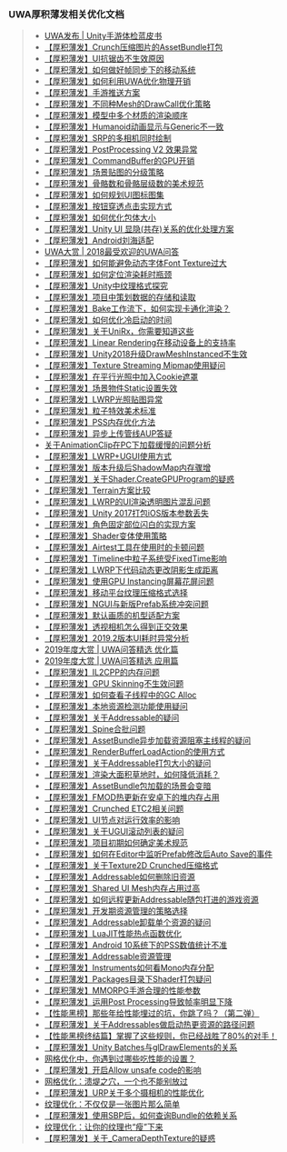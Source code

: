 ### UWA厚积薄发相关优化文档  

>* [UWA发布 | Unity手游体检蓝皮书](https://mp.weixin.qq.com/s/Dl3o_YAQ_B3tqwSV4y1hBg)  
>* [【厚积薄发】Crunch压缩图片的AssetBundle打包](https://mp.weixin.qq.com/s?__biz=MzI3MzA2MzE5Nw==&mid=2668911978&idx=1&sn=ea9eaba3a198807986786005937f2806&chksm=f1c9f118c6be780e9f1d25f2f9bfb1a6c55a1e68564de46fdc721df3939adafd30eb4ac1e58b&mpshare=1&scene=23&srcid=1022rBoTChHwxBmAkf9SNKgv#rd)  
>* [【厚积薄发】UI抗锯齿不生效原因](https://mp.weixin.qq.com/s/BiRzNBAk4kxh2LDsWwEvRg)  
>* [【厚积薄发】如何做好帧同步下的移动系统](https://mp.weixin.qq.com/s/g2sFzwlgZCamLGGkKTCOCg)  
>* [【厚积薄发】如何利用UWA优化物理开销](https://mp.weixin.qq.com/s/FhCNHzA0PBcFKwXitqiivw)  
>* [【厚积薄发】手游推送方案](https://mp.weixin.qq.com/s/FIZ-NpQJ_VsZoke8bu0q5w)  
>* [【厚积薄发】不同种Mesh的DrawCall优化策略](https://mp.weixin.qq.com/s/TjUURJYyJoX6dY_-ZSmaSQ)  
>* [【厚积薄发】模型中多个材质的渲染顺序](https://mp.weixin.qq.com/s/JmfynrZxD4ZnPrT8QrF0GA)  
>* [【厚积薄发】Humanoid动画显示与Generic不一致](https://mp.weixin.qq.com/s/5wCV_52MNzmODA0LtLv2Jw)  
>* [【厚积薄发】SRP的多相机同时绘制](https://mp.weixin.qq.com/s/q_9qkNr_0TNxD4dhIYrsqQ)  
>* [【厚积薄发】PostProcessing V2 效果异常](https://mp.weixin.qq.com/s/U0gTNTbCKpsbHOEOpTIeTQ)  
>* [【厚积薄发】CommandBuffer的GPU开销](https://mp.weixin.qq.com/s/I2LdA5wjTJpyMSY41ZlLmg)  
>* [【厚积薄发】场景贴图的分级策略](https://mp.weixin.qq.com/s/rM9UCmLK3Auev8pammsRYQ)  
>* [【厚积薄发】骨骼数和骨骼层级数的美术规范](https://mp.weixin.qq.com/s/24UzAXsRrElS14OyU6v7mA)  
>* [【厚积薄发】如何规划UI图标图集](https://mp.weixin.qq.com/s/UVgQ0doxbAQRBPSIC9Q-WA)  
>* [【厚积薄发】按钮穿透点击实现方式](https://mp.weixin.qq.com/s/q8GHlPEzGeYmwrfb0A5mUA)  
>* [【厚积薄发】如何优化包体大小](https://mp.weixin.qq.com/s/k9_Tj4vqAAj22XD5MCfb3A)  
>* [【厚积薄发】Unity UI 显隐(共存)关系的优化处理方案](https://mp.weixin.qq.com/s/kfPOrjjICFnDgI3tvnui-A)  
>* [【厚积薄发】Android刘海适配](https://mp.weixin.qq.com/s/ieDKoUZ9rvstTwoTzpf-aA)    
>* [UWA大赏 | 2018最受欢迎的UWA问答](https://mp.weixin.qq.com/s/72gf1DB29haV1WDY9WH53g)   
>* [【厚积薄发】如何能避免动态字体Font Texture过大](https://mp.weixin.qq.com/s/Uh-77FLdeMHUT46uz_YcJQ)  
>* [【厚积薄发】如何定位渲染耗时瓶颈](https://mp.weixin.qq.com/s/iLA2QFBTC-QyM3_-5sKJzQ)  
>* [【厚积薄发】Unity中纹理格式探究](https://mp.weixin.qq.com/s/3NYFgjbnOOxg00LIuLbyxw)  
>* [【厚积薄发】项目中策划数据的存储和读取](https://mp.weixin.qq.com/s/l7vmgEz8zTU0z8cuirNRIg)  
>* [【厚积薄发】Bake工作流下，如何实现卡通化渲染？](https://mp.weixin.qq.com/s/kgxr39RHUga1cry_NRkkhg) 
>* [【厚积薄发】如何优化冷启动的时间](https://mp.weixin.qq.com/s?__biz=MzI3MzA2MzE5Nw==&mid=2668912423&idx=1&sn=c640fe2c104a9d29080d0fe81141f1da&chksm=f1c9f355c6be7a43f1e966903e9a1272ff4829a9184bca518797a3a26e7589a36d4d8acd9469&mpshare=1&scene=23&srcid=1126frWiEcxhVwNdy9YVSrgQ#rd)  
>* [【厚积薄发】关于UniRx，你需要知道这些](https://mp.weixin.qq.com/s/2VORcRSYiUioUGlnp7PgMw)  
>* [【厚积薄发】Linear Rendering在移动设备上的支持率](https://mp.weixin.qq.com/s?__biz=MzI3MzA2MzE5Nw==&mid=2668912166&idx=1&sn=7c9c38e868014b99a2b88b8bda6730fd&chksm=f1c9f254c6be7b426805d50ebca2a89f72f7071d5cf62df74b9cd592775c66514a7c84938bdb&mpshare=1&scene=23&srcid=1107GYXI5vHKTwOfBFWg0soO#rd)  
>* [【厚积薄发】Unity2018升级DrawMeshInstanced不生效](https://mp.weixin.qq.com/s/tNEWE3roI_-UZPVxz0CujQ)  
>* [【厚积薄发】Texture Streaming Mipmap使用疑问](https://mp.weixin.qq.com/s/syqamlBruIeDIibCegxNeQ)  
>* [【厚积薄发】在平行光照中加入Cookie遮罩](https://mp.weixin.qq.com/s/PQnCy8TIBxhS99fAezf-uQ)  
>* [【厚积薄发】场景物件Static设置失效](https://mp.weixin.qq.com/s/zHD-IL_K-LyoonpT7oykAg)  
>* [【厚积薄发】LWRP光照贴图异常](https://mp.weixin.qq.com/s/zYjwJE46TaXWSsbCugOYig)  
>* [【厚积薄发】粒子特效美术标准](https://mp.weixin.qq.com/s/k-yINBrkWvMGt9MpaMtqGQ)  
>* [【厚积薄发】PSS内存优化方法](https://mp.weixin.qq.com/s/_Tb4sRx1bwt0nWCBzkZWXQ)  
>* [【厚积薄发】异步上传管线AUP答疑](https://mp.weixin.qq.com/s/2M7JX354j5-lyknP3omXUw)  
>* [关于AnimationClip在PC下加载缓慢的问题分析](https://mp.weixin.qq.com/s/N2zy--hhgMgi10PPVKVBSA)  
>* [【厚积薄发】LWRP+UGUI使用方式](https://mp.weixin.qq.com/s/OmbfC1M2FNedpitISZH6Lw)  
>* [【厚积薄发】版本升级后ShadowMap内存骤增](https://mp.weixin.qq.com/s/OqjlFEzwQVfKDHbVzsk31A)  
>* [【厚积薄发】关于Shader.CreateGPUProgram的疑惑](https://mp.weixin.qq.com/s/OXIZLUhXOa7f7KyHpkF7CA)  
>* [【厚积薄发】Terrain方案比较](https://mp.weixin.qq.com/s/myOEzp6PjgJU-ZivETgsQw)  
>* [【厚积薄发】LWRP的UI渲染透明图片混乱问题](https://mp.weixin.qq.com/s/7DCKjn2fippbqi-xUchf3A)  
>* [【厚积薄发】Unity 2017打包iOS版本参数丢失](https://mp.weixin.qq.com/s/Y6CVDynfG1CZQDTBGY0F5A)  
>* [【厚积薄发】角色固定部位闪白的实现方案](https://mp.weixin.qq.com/s/oa6DRmpix4hhDz8W66wVxw)  
>* [【厚积薄发】Shader变体使用策略](https://mp.weixin.qq.com/s/Rt08l8ttij_GRjkqPjVEfA)  
>* [【厚积薄发】Airtest工具在使用时的卡顿问题](https://mp.weixin.qq.com/s/i0AmQQK3viJ9Do5pPn17Tg)  
>* [【厚积薄发】Timeline中粒子系统受FixedTime影响](https://mp.weixin.qq.com/s/1IJTBrGeWd_eIOHoGU7ALw)  
>* [【厚积薄发】LWRP下代码动态更改阴影生成距离](https://mp.weixin.qq.com/s/48QDflVhhG-d0BGIaehvkA)  
>* [【厚积薄发】使用GPU Instancing屏幕花屏问题](https://mp.weixin.qq.com/s/5eULtcIu-5vY_W3bTLjZ4g)  
>* [【厚积薄发】移动平台纹理压缩格式选择](https://mp.weixin.qq.com/s/wCRTJ-LtQE9mtaxvdTU3GQ)  
>* [【厚积薄发】NGUI与新版Prefab系统冲突问题](https://mp.weixin.qq.com/s/kg5CuEzgAjK-13BpjoqQYg)  
>* [【厚积薄发】默认画质的机型适配方案](https://mp.weixin.qq.com/s/mTvuDmJHX_ZlVPXpRu7xfg)  
>* [【厚积薄发】透视相机怎么得到正交效果](https://mp.weixin.qq.com/s/GnyuMv_Jb3MAWJAgUWArAA)  
>* [【厚积薄发】2019.2版本UI耗时异常分析](https://mp.weixin.qq.com/s/v25onCelH9Peh-VxaYr6ww)  
>* [2019年度大赏 | UWA问答精选 优化篇](https://mp.weixin.qq.com/s/5MH6_M3sC3RvoLal500Lqw)  
>* [2019年度大赏 | UWA问答精选 应用篇](https://mp.weixin.qq.com/s/PvtHEeE4frZgDf_8FEGetA)  
>* [【厚积薄发】IL2CPP的内存问题](https://mp.weixin.qq.com/s/5PCUDYOyElZU_83sadxG0Q)  
>* [【厚积薄发】GPU Skinning不生效问题](https://mp.weixin.qq.com/s/rwuOOK8i4YAFCcXQsHVmEg)  
>* [【厚积薄发】如何查看子线程中的GC Alloc](https://mp.weixin.qq.com/s/aP6JQCEqPEIhyTII2l3Nhg)  
>* [【厚积薄发】本地资源检测功能使用疑问](https://mp.weixin.qq.com/s/UkuxNLEP3_oHp95NbleONg)  
>* [【厚积薄发】关于Addressable的疑问](https://mp.weixin.qq.com/s/qfUGFPBTe3stuA_CDjQVYA)  
>* [【厚积薄发】Spine合批问题](https://mp.weixin.qq.com/s/GIST0S9vZcL6x-aX-dEtww)  
>* [【厚积薄发】AssetBundle异步加载资源阻塞主线程的疑问](https://mp.weixin.qq.com/s/LUlZ-VvjxOghMDD9X4cKZg)  
>* [【厚积薄发】RenderBufferLoadAction的使用方式](https://mp.weixin.qq.com/s/UdcI3PCOtIFKxWhg6Z_SFg)  
>* [【厚积薄发】关于Addressable打包大小的疑问](https://mp.weixin.qq.com/s/NwqrRw2AtPFb4h46n5Tg5g)  
>* [【厚积薄发】渲染大面积草地时，如何降低消耗？](https://mp.weixin.qq.com/s/tx62KpW3AwOGL8MWpVuerg)  
>* [【厚积薄发】AssetBundle包加载的场景会变暗](https://mp.weixin.qq.com/s/CLm51HpGkZoy0ntBnS4ULg)  
>* [【厚积薄发】FMOD热更新在安卓下的堆内存占用](https://mp.weixin.qq.com/s/r8UtFBcZRMfW63Qn6xPCBQ)  
>* [【厚积薄发】Crunched ETC2相关问题](https://mp.weixin.qq.com/s/gx0O3bU_d1PkXIIa8LTArQ)  
>* [【厚积薄发】UI节点对运行效率的影响](https://mp.weixin.qq.com/s/sFHwU8XWHZE9LJXf12yHig)  
>* [【厚积薄发】关于UGUI滚动列表的疑问](https://mp.weixin.qq.com/s/pVtio1aV5iicScvP2Y5gug)  
>* [【厚积薄发】项目初期如何确定美术规范](https://mp.weixin.qq.com/s/80juCpKY5OiAMbDFaVDRMQ)  
>* [【厚积薄发】如何在Editor中监听Prefab修改后Auto Save的事件](https://mp.weixin.qq.com/s/tIBqFT9wACPtwYYwHgmGHQ)  
>* [【厚积薄发】关于Texture2D Crunched压缩格式](https://mp.weixin.qq.com/s/euT-FfjfeHPXELoyeshtaA)  
>* [【厚积薄发】Addressable如何删除旧资源](https://mp.weixin.qq.com/s/1S-AQrSHalvrrmNGf05kyg)  
>* [【厚积薄发】Shared UI Mesh内存占用过高](https://mp.weixin.qq.com/s/Zjd93k07KL2FpLQuP_eUhA)  
>* [【厚积薄发】如何远程更新Addressable随包打进的游戏资源](https://mp.weixin.qq.com/s/ulJgD12P1LBGtQoF8jACpQ)  
>* [【厚积薄发】开发期资源管理的策略选择](https://mp.weixin.qq.com/s/D-BUjy-8PkQK5VVncUPJeg)  
>* [【厚积薄发】Addressable卸载单个资源的疑问](https://mp.weixin.qq.com/s/U6xbCT540xCzImjpXHBTgA)  
>* [【厚积薄发】LuaJIT性能热点函数优化](https://mp.weixin.qq.com/s/eNTFcEG-GEduzoJ3FfnV1A)  
>* [【厚积薄发】Android 10系统下的PSS数值统计不准](https://mp.weixin.qq.com/s/1xFZNjZowCXyzHCFh-15NA)  
>* [【厚积薄发】Addressable资源管理](https://mp.weixin.qq.com/s/hz-XJM8pL3PtrzNpvX9qNQ)  
>* [【厚积薄发】Instruments如何看Mono内存分配](https://mp.weixin.qq.com/s/5wynMyqS0pZc8EaPh5qqiw)  
>* [【厚积薄发】Packages目录下Shader打包疑问](https://mp.weixin.qq.com/s/WX_AMyq7QJ6CF8U72C_WlQ)  
>* [【厚积薄发】MMORPG手游合理的性能参数](https://mp.weixin.qq.com/s/nObKweD7inpoSch9DKu9YQ)  
>* [【厚积薄发】运用Post Processing导致帧率明显下降](https://mp.weixin.qq.com/s/sCgrrRXlYzXOPC1fKCX7UA)  
>* [【性能黑榜】那些年给性能埋过的坑，你跳了吗？（第二弹）](https://mp.weixin.qq.com/s/7UiiKRMGfkZ1JrDiCWokcA)  
>* [【厚积薄发】关于Addressables做启动热更资源的路径问题](https://mp.weixin.qq.com/s/CYxLIBqvjumXUZ3QY0DXzg)  
>* [【性能黑榜终结篇】掌握了这些规则，你已经战胜了80%的对手！](https://mp.weixin.qq.com/s/OXfbVWaBi7YeSqCQKXsQ2g)  
>* [【厚积薄发】Unity Batches与glDrawElements的关系](https://mp.weixin.qq.com/s/FENCvnQLSHatYRzBmdLE7g)  
>* [网格优化中，你遇到过哪些吃性能的设置？](https://mp.weixin.qq.com/s/nEwWNhl3vWdPtSjXC2KySg)  
>* [【厚积薄发】开启Allow unsafe code的影响](https://mp.weixin.qq.com/s/J_gGi3eBqXOl3RXFPe83SA)  
>* [网格优化：溃堤之穴，一个也不能别放过](https://mp.weixin.qq.com/s/S7rqO0b1tNgOkU2Zr3HYuw)  
>* [【厚积薄发】URP关于多个摄相机的性能优化](https://mp.weixin.qq.com/s/4M7a4L0rf3PYjZ81jBdeKw)  
>* [纹理优化：不仅仅是一张图片那么简单](https://mp.weixin.qq.com/s/s0BFUgg09GKyNOOnwPle_w)  
>* [【厚积薄发】使用SBP后，如何查询Bundle的依赖关系](https://mp.weixin.qq.com/s/o-LigHHBXv061SvW6MoEFA)  
>* [纹理优化：让你的纹理也“瘦”下来](https://mp.weixin.qq.com/s/N75Fd9SrD_idWgknXPn_Wg)  
>* [【厚积薄发】关于_CameraDepthTexture的疑惑](https://mp.weixin.qq.com/s/i8O4JEKb2rUkhVP7Z92T_g)  

